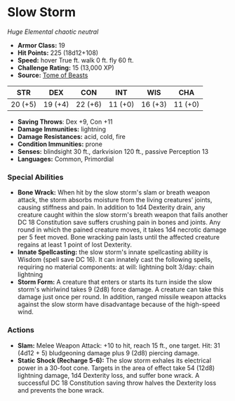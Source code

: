 # Slow Storm

*Huge* *Elemental* *chaotic neutral*

- **Armor Class:** 19
- **Hit Points:** 225 (18d12+108)
- **Speed:** hover True ft. walk 0 ft. fly 60 ft.
- **Challenge Rating:** 15 (13,000 XP)
- **Source:** [Tome of Beasts](https://koboldpress.com/kpstore/product/tome-of-beasts-for-5th-edition-print/)

| STR | DEX | CON | INT | WIS | CHA |
| --- | --- | --- | --- | --- | --- |
| 20 (+5) | 19 (+4) | 22 (+6) | 11 (+0) | 16 (+3) | 11 (+0) |

- **Saving Throws**: Dex +9, Con +11
- **Damage Immunities:** lightning
- **Damage Resistances:** acid, cold, fire
- **Condition Immunities:** prone
- **Senses:** blindsight 30 ft., darkvision 120 ft., passive Perception 13
- **Languages:** Common, Primordial
### Special Abilities
- **Bone Wrack:** When hit by the slow storm's slam or breath weapon attack, the storm absorbs moisture from the living creatures' joints, causing stiffness and pain. In addition to 1d4 Dexterity drain, any creature caught within the slow storm's breath weapon that fails another DC 18 Constitution save suffers crushing pain in bones and joints. Any round in which the pained creature moves, it takes 1d4 necrotic damage per 5 feet moved. Bone wracking pain lasts until the affected creature regains at least 1 point of lost Dexterity.
- **Innate Spellcasting:** the slow storm's innate spellcasting ability is Wisdom (spell save DC 16). It can innately cast the following spells, requiring no material components:  at will: lightning bolt  3/day: chain lightning
- **Storm Form:** A creature that enters or starts its turn inside the slow storm's whirlwind takes 9 (2d8) force damage. A creature can take this damage just once per round. In addition, ranged missile weapon attacks against the slow storm have disadvantage because of the high-speed wind.
### Actions
- **Slam:** Melee Weapon Attack: +10 to hit, reach 15 ft., one target. Hit: 31 (4d12 + 5) bludgeoning damage plus 9 (2d8) piercing damage.
- **Static Shock (Recharge 5-6):** The slow storm exhales its electrical power in a 30-foot cone. Targets in the area of effect take 54 (12d8) lightning damage, 1d4 Dexterity loss, and suffer bone wrack. A successful DC 18 Constitution saving throw halves the Dexterity loss and prevents the bone wrack.
